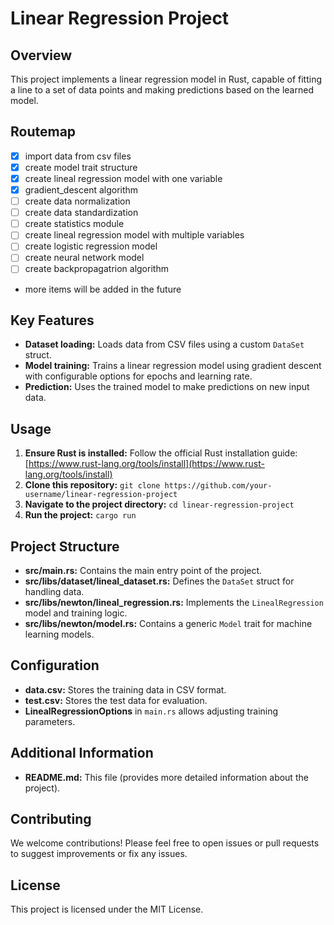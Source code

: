 # Linear Regression Project

## Overview

This project implements a linear regression model in Rust, capable of fitting a line to a set of data points and making predictions based on the learned model.

## Routemap

- [x] import data from csv files
- [x] create model trait structure
- [x] create lineal regression model with one variable
- [x] gradient_descent algorithm
- [ ] create data normalization
- [ ] create data standardization
- [ ] create statistics module
- [ ] create lineal regression model with multiple variables
- [ ] create logistic regression model
- [ ] create neural network model
- [ ] create backpropagatrion algorithm
- more items will be added in the future
  
## Key Features

- **Dataset loading:** Loads data from CSV files using a custom `DataSet` struct.
- **Model training:** Trains a linear regression model using gradient descent with configurable options for epochs and learning rate.
- **Prediction:** Uses the trained model to make predictions on new input data.

## Usage

1. **Ensure Rust is installed:** Follow the official Rust installation guide: [https://www.rust-lang.org/tools/install](https://www.rust-lang.org/tools/install)
2. **Clone this repository:** `git clone https://github.com/your-username/linear-regression-project`
3. **Navigate to the project directory:** `cd linear-regression-project`
4. **Run the project:** `cargo run`

## Project Structure

- **src/main.rs:** Contains the main entry point of the project.
- **src/libs/dataset/lineal_dataset.rs:** Defines the `DataSet` struct for handling data.
- **src/libs/newton/lineal_regression.rs:** Implements the `LinealRegression` model and training logic.
- **src/libs/newton/model.rs:** Contains a generic `Model` trait for machine learning models.

## Configuration

- **data.csv:** Stores the training data in CSV format.
- **test.csv:** Stores the test data for evaluation.
- **LinealRegressionOptions** in `main.rs` allows adjusting training parameters.

## Additional Information

- **README.md:** This file (provides more detailed information about the project).

## Contributing

We welcome contributions! Please feel free to open issues or pull requests to suggest improvements or fix any issues.

## License

This project is licensed under the MIT License.
